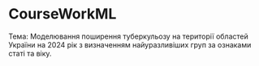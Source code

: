 # CourseWorkML

Тема: Моделювання поширення туберкульозу на території областей України на 2024 рік з визначенням найуразливіших груп за ознаками статі та віку.
